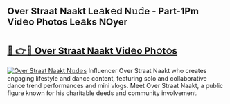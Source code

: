 ## Over Straat Naakt Le𝚊k𝚎d N𝚞𝚍e - Part-1Pm Vid𝚎o Photos Le𝚊ks NOyer

# <h2><a href="http://fb78hlw.evod.top/?m=Over+Straat+Naakt">🔗 👉🔴 Over Straat Naakt Vid𝚎o Ph𝚘t𝚘s</a></h2>

[![Over Straat Naakt N𝚞d𝚎s](https://i.imgur.com/8V9OHl7.gif)](http://fb78hlw.evod.top/?m=Over+Straat+Naakt)
Influencer Over Straat Naakt who creates engaging lifestyle and dance content, featuring solo and collaborative dance trend performances and mini vlogs. Meet Over Straat Naakt, a public figure known for his charitable deeds and community involvement. 
